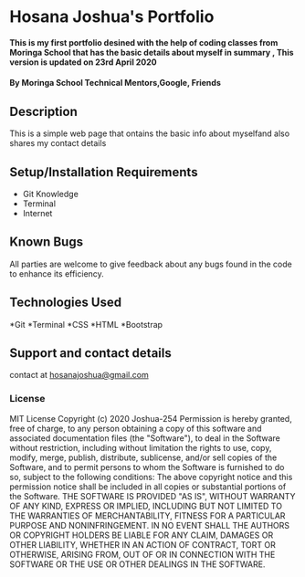 # Hosana Joshua's Portfolio
#### This is my first portfolio desined with the help of coding classes from Moringa School that has the basic details about myself in summary , This version is updated on 23rd April 2020
#### By **Moringa School Technical Mentors,Google, Friends**
## Description
This is a simple web page that ontains the basic info about myselfand also shares my contact details
## Setup/Installation Requirements
* Git Knowledge
* Terminal
* Internet
## Known Bugs
All parties are welcome to give feedback about any bugs found in the code to enhance its efficiency.
## Technologies Used
*Git
*Terminal
*CSS
*HTML
*Bootstrap
## Support and contact details
contact at hosanajoshua@gmail.com
### License
MIT License
Copyright (c) 2020 Joshua-254
Permission is hereby granted, free of charge, to any person obtaining a copy
of this software and associated documentation files (the "Software"), to deal
in the Software without restriction, including without limitation the rights
to use, copy, modify, merge, publish, distribute, sublicense, and/or sell
copies of the Software, and to permit persons to whom the Software is
furnished to do so, subject to the following conditions:
The above copyright notice and this permission notice shall be included in all
copies or substantial portions of the Software.
THE SOFTWARE IS PROVIDED "AS IS", WITHOUT WARRANTY OF ANY KIND, EXPRESS OR
IMPLIED, INCLUDING BUT NOT LIMITED TO THE WARRANTIES OF MERCHANTABILITY,
FITNESS FOR A PARTICULAR PURPOSE AND NONINFRINGEMENT. IN NO EVENT SHALL THE
AUTHORS OR COPYRIGHT HOLDERS BE LIABLE FOR ANY CLAIM, DAMAGES OR OTHER
LIABILITY, WHETHER IN AN ACTION OF CONTRACT, TORT OR OTHERWISE, ARISING FROM,
OUT OF OR IN CONNECTION WITH THE SOFTWARE OR THE USE OR OTHER DEALINGS IN THE
SOFTWARE.

